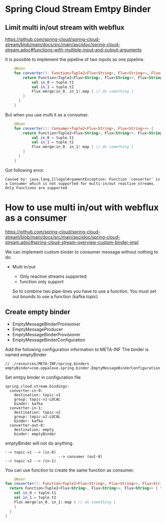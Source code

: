 # Spring Cloud Stream Emtpy Binder

## Limit multi in/out stream with webflux
https://github.com/spring-cloud/spring-cloud-stream/blob/main/docs/src/main/asciidoc/spring-cloud-stream.adoc#functions-with-multiple-input-and-output-arguments

It is possible to implement the pipeline of two inputs as one pipeline.
```kotlin
    @Bean
    fun converter(): Function<Tuple2<Flux<String>, Flux<String>>, Flux<String>> {
        return Function<Tuple2<Flux<String>, Flux<String>>, Flux<String>> { tuple ->
            val in_0 = tuple.t1
            val in_1 = tuple.t2
            Flux.merge(in_0, in_1).map { // do something }
        }
      }
    }
```

But when you use multi it as a consumer.
```kotlin
    @Bean
    fun converter(): Consumer<Tuple2<Flux<String>, Flux<String>>> {
        return Function<Tuple2<Flux<String>, Flux<String>>, Flux<String>> { tuple ->
            val in_0 = tuple.t1
            val in_1 = tuple.t2
            Flux.merge(in_0, in_1).map { // do something }
        }
      }
    }
```

Got following error.
```shell
Caused by: java.lang.IllegalArgumentException: Function 'converter' is a Consumer which is not supported for multi-in/out reactive streams.
Only Functions are supported
```



# How to use multi in/out with webflux as a consumer
https://github.com/spring-cloud/spring-cloud-stream/blob/main/docs/src/main/asciidoc/spring-cloud-stream.adoc#spring-cloud-stream-overview-custom-binder-impl

We can implement custom binder to consumer message without nothing to do.

- Multi in/out
  - Only reactive streams supported
  - function only support
  
  So to combine two pipe-lines you have to use a function.
    You must set out bounds to use a function (kafka topic)

## Create empty binder
- EmptyMessageBinderProvisioner
- EmptyMessageProducer
- EmptyMessageBinderProvisioner
- EmptyMessageBinderConfiguration

Add the following configuration information to META-INF
The binder is named emptyBinder

```shell
// ./resources/META-INF/spring.binders
emptyBinder=com.oppalove.spring.binder.EmptyMessageBinderConfiguration
```


Set emtpy binder in configuration file
```shell
spring.cloud.stream.bindings:
  converter-in-0:
    destination: topic-v1
    group: topic-v1-LOCAL
    binder: kafka
  converter-in-1:
    destination: topic-v2
    group: topic-v2-LOCAL
    binder: kafka
  converter-out-0:
    destination: empty
    binder: emptyBinder
```

emptyBinder will not do anything.

```
--> topic-v1 --> (in-0)
                        --> consumer (out-0) 
--> topic-v2 --> (in-1)
```


You can use function to create the same function as consumer.

```kotlin
    @Bean
fun converter(): Function<Tuple2<Flux<String>, Flux<String>>, Flux<String>> {
  return Function<Tuple2<Flux<String>, Flux<String>>, Flux<String>> { tuple ->
    val in_0 = tuple.t1
    val in_1 = tuple.t2
    Flux.merge(in_0, in_1).map { // do something }
    }
  }
}
```
